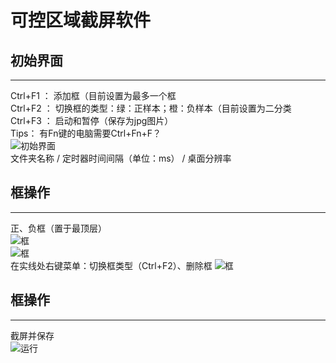 # 可控区域截屏软件<br>

## 初始界面
---
Ctrl+F1 ： 添加框（目前设置为最多一个框<br>
Ctrl+F2 ： 切换框的类型：绿：正样本；橙：负样本（目前设置为二分类<br>
Ctrl+F3 ： 启动和暂停（保存为jpg图片）<br>
Tips： 有Fn键的电脑需要Ctrl+Fn+F？ <br>
![初始界面](https://github.com/sustcpengyubin/QtExample/blob/master/ScreenShot/images/origin.png)  
文件夹名称 / 定时器时间间隔（单位：ms） / 桌面分辨率<br>
## 框操作
---
正、负框（置于最顶层）<br>
![框](https://github.com/sustcpengyubin/QtExample/blob/master/ScreenShot/images/positive.png)  
![框](https://github.com/sustcpengyubin/QtExample/blob/master/ScreenShot/images/negative.png)  
在实线处右键菜单：切换框类型（Ctrl+F2）、删除框
![框](https://github.com/sustcpengyubin/QtExample/blob/master/ScreenShot/images/menu.png)  
## 框操作
---
截屏并保存<br>
![运行](https://github.com/sustcpengyubin/QtExample/blob/master/ScreenShot/images/save.png)  


